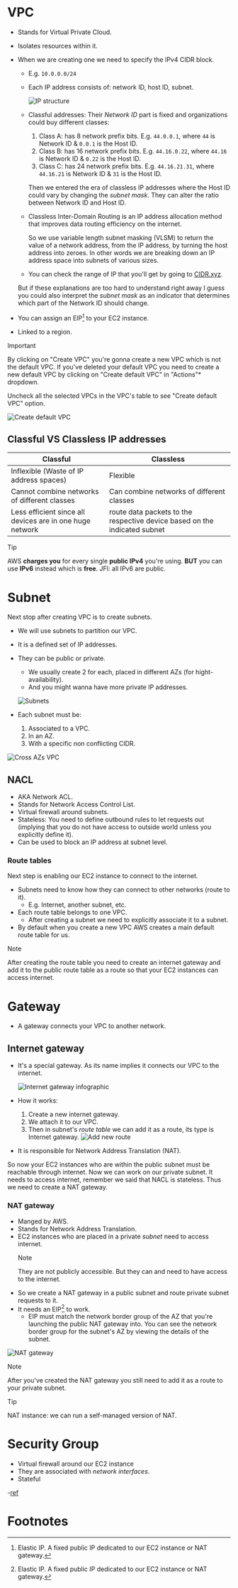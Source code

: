 # VPC

- Stands for Virtual Private Cloud.
- Isolates resources within it.
- When we are creating one we need to specify the IPv4 CIDR block.

  - E.g. `10.0.0.0/24`
  - Each IP address consists of: network ID, host ID, subnet.

    ![IP structure](./assets/ip-structure.png)

  - Classful addresses:
    Their _Network ID_ part is fixed and organizations could buy different classes:

    1. Class A: has 8 network prefix bits. E.g. `44.0.0.1`, where `44` is Network ID & `0.0.1` is the Host ID.
    2. Class B: has 16 network prefix bits. E.g. `44.16.0.22`, where `44.16` is Network ID & `0.22` is the Host ID.
    3. Class C: has 24 network prefix bits. E.g. `44.16.21.31`, where `44.16.21` is Network ID & `31` is the Host ID.

    Then we entered the era of classless IP addresses where the Host ID could vary by changing the _subnet mask_. They can alter the ratio between Network ID and Host ID.

  - Classless Inter-Domain Routing is an IP address allocation method that improves data routing efficiency on the internet.

    So we use variable length subnet masking (VLSM) to return the value of a network address, from the IP address, by turning the host address into zeroes. In other words we are breaking down an IP address space into subnets of various sizes.

  - You can check the range of IP that you'll get by going to [CIDR.xyz](https://cidr.xyz/).

  But if these explanations are too hard to understand right away I guess you could also interpret the _subnet mask_ as an indicator that determines which part of the Network ID should change.

- You can assign an EIP[^1] to your EC2 instance.
- Linked to a region.

> [!IMPORTANT]
>
> By clicking on "Create VPC" you're gonna create a new VPC which is not the default VPC. If you've deleted your default VPC you need to create a new default VPC by clicking on "Create default VPC" in "Actions"\* dropdown.
>
> Uncheck all the selected VPCs in the VPC's table to see "Create default VPC" option.
>
> ![Create default VPC](./assets/create-default-vpc.png)

## Classful VS Classless IP addresses

| Classful                                                 | Classless                                                                 |
| -------------------------------------------------------- | ------------------------------------------------------------------------- |
| Inflexible (Waste of IP address spaces)                  | Flexible                                                                  |
| Cannot combine networks of different classes             | Can combine networks of different classes                                 |
| Less efficient since all devices are in one huge network | route data packets to the respective device based on the indicated subnet |

> [!TIP]
>
> AWS **charges you** for every single **public IPv4** you're using. **BUT** you can use **IPv6** instead which is **free**. JFI: all IPv6 are public.

# Subnet

Next stop after creating VPC is to create subnets.

- We will use subnets to partition our VPC.
- It is a defined set of IP addresses.
- They can be public or private.

  - We usually create 2 for each, placed in different AZs (for hight-availability).
  - And you might wanna have more private IP addresses.

  ![Subnets](./assets/subnet.png)

- Each subnet must be:
  1. Associated to a VPC.
  2. In an AZ.
  3. With a specific non conflicting CIDR.

![Cross AZs VPC](./assets/cross-availability-zones-vpc.png)

## NACL

- AKA Network ACL.
- Stands for Network Access Control List.
- Virtual firewall around subnets.
- Stateless: You need to define outbound rules to let requests out (implying that you do not have access to outside world unless you explicitly define it).
- Can be used to block an IP address at subnet level.

### Route tables

Next step is enabling our EC2 instance to connect to the internet.

- Subnets need to know how they can connect to other networks (route to it).
  - E.g. Internet, another subnet, etc.
- Each route table belongs to one VPC.
  - After creating a subnet we need to explicitly associate it to a subnet.
- By default when you create a new VPC AWS creates a main default route table for us.

> [!NOTE]
>
> After creating the route table you need to create an internet gateway and add it to the public route table as a route so that your EC2 instances can access internet.

# Gateway

- A gateway connects your VPC to another network.

## Internet gateway

- It's a special gateway. As its name implies it connects our VPC to the internet.

  ![Internet gateway infographic](./assets/internet-gateway.png)

- How it works:
  1. Create a new internet gateway.
  2. We attach it to our VPC.
  3. Then in subnet's _route table_ we can add it as a route, its type is Internet gateway.
     ![Add new route](./assets/edit-route.png)
- It is responsible for Network Address Translation (NAT).

So now your EC2 instances who are within the public subnet must be reachable through internet. Now we can work on our private subnet. It needs to access internet, remember we said that NACL is stateless. Thus we need to create a NAT gateway.

### NAT gateway

- Manged by AWS.
- Stands for Network Address Translation.
- EC2 instances who are placed in a private _subnet_ need to access internet.
  > [!NOTE]
  >
  > They are not publicly accessible. But they can and need to have access to the internet.
- So we create a NAT gateway in a public subnet and route private subnet requests to it.
- It needs an EIP[^1] to work.
  - EIP must match the network border group of the AZ that you're launching the public NAT gateway into. You can see the network border group for the subnet's AZ by viewing the details of the subnet.

![NAT gateway](./assets/nat-gateway.png)

> [!NOTE]
>
> After you've created the NAT gateway you still need to add it as a route to your private subnet.

> [!TIP]
>
> NAT instance: we can run a self-managed version of NAT.

# Security Group

- Virtual firewall around our EC2 instance
- They are associated with _network interfaces_.
- Stateful

\-[ref](https://www.youtube.com/watch?v=2doSoMN2xvI)

# Footnotes

[^1]: Elastic IP. A fixed public IP dedicated to our EC2 instance or NAT gateway.
